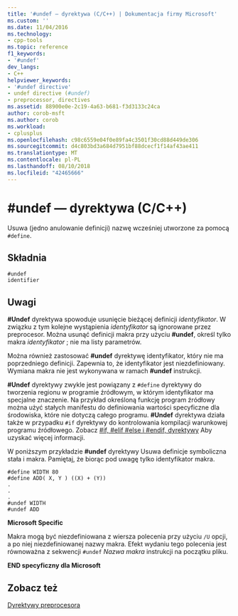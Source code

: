 ```yaml
---
title: '#undef — dyrektywa (C/C++) | Dokumentacja firmy Microsoft'
ms.custom: ''
ms.date: 11/04/2016
ms.technology:
- cpp-tools
ms.topic: reference
f1_keywords:
- '#undef'
dev_langs:
- C++
helpviewer_keywords:
- '#undef directive'
- undef directive (#undef)
- preprocessor, directives
ms.assetid: 88900e0e-2c19-4a63-b681-f3d3133c24ca
author: corob-msft
ms.author: corob
ms.workload:
- cplusplus
ms.openlocfilehash: c98c6559e04f0e89fa4c3501f30cd88d449de306
ms.sourcegitcommit: d4c803bd3a684d7951bf88dcecf1f14af43ae411
ms.translationtype: MT
ms.contentlocale: pl-PL
ms.lasthandoff: 08/10/2018
ms.locfileid: "42465666"
---
```

# <a name="undef-directive-cc"></a>#undef — dyrektywa (C/C++)
Usuwa (jedno anulowanie definicji) nazwę wcześniej utworzone za pomocą `#define`.  
  
## <a name="syntax"></a>Składnia  
  
```  
#undef   
identifier  
```  
  
## <a name="remarks"></a>Uwagi 

**#Undef** dyrektywa spowoduje usunięcie bieżącej definicji *identyfikator*. W związku z tym kolejne wystąpienia *identyfikator* są ignorowane przez preprocesor. Można usunąć definicji makra przy użyciu **#undef**, określ tylko makra *identyfikator* ; nie ma listy parametrów.  
  
Można również zastosować **#undef** dyrektywę identyfikator, który nie ma poprzedniego definicji. Zapewnia to, że identyfikator jest niezdefiniowany. Wymiana makra nie jest wykonywana w ramach **#undef** instrukcji.  
  
**#Undef** dyrektywy zwykle jest powiązany z `#define` dyrektywy do tworzenia regionu w programie źródłowym, w którym identyfikator ma specjalne znaczenie. Na przykład określoną funkcję program źródłowy można użyć stałych manifestu do definiowania wartości specyficzne dla środowiska, które nie dotyczą całego programu. **#Undef** dyrektywa działa także w przypadku `#if` dyrektywy do kontrolowania kompilacji warunkowej programu źródłowego. Zobacz [#if, #elif #else i #endif, dyrektywy](../preprocessor/hash-if-hash-elif-hash-else-and-hash-endif-directives-c-cpp.md) Aby uzyskać więcej informacji.  
  
W poniższym przykładzie **#undef** dyrektywy Usuwa definicje symboliczna stała i makra. Pamiętaj, że biorąc pod uwagę tylko identyfikator makra.  
  
```  
#define WIDTH 80  
#define ADD( X, Y ) ((X) + (Y))  
.  
.  
.  
#undef WIDTH  
#undef ADD  
```  
  
**Microsoft Specific**  
  
Makra mogą być niezdefiniowana z wiersza polecenia przy użyciu `/U` opcji, a po niej niezdefiniowanej nazwy makra. Efekt wydaniu tego polecenia jest równoważna z sekwencji `#undef` *Nazwa makra* instrukcji na początku pliku.  
  
**END specyficzny dla Microsoft**  
  
## <a name="see-also"></a>Zobacz też  
 
[Dyrektywy preprocesora](../preprocessor/preprocessor-directives.md)